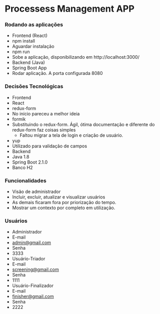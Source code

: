 # Processess Management APP

### Rodando as aplicações
- Frontend (React)
 - npm install
  - Aguardar instalação
 - npm run
  - Sobe a aplicação, disponibilizando em http://localhost:3000/
- Backend (Java)
 - Spring Boot App
  - Rodar aplicação. A porta configurada 8080

### Decisões Tecnológicas
- Frontend
 - React
 - redux-form
  - No início pareceu a melhor ideia
 - formik
  - Substituindo o redux-form. Ágil, ótima documentação e diferente do redux-form faz coisas simples
	- Faltou migrar a tela de login e criação de usuário.
 - yup
  - Utilizado para validação de campos
- Backend
 - Java 1.8
 - Spring Boot 2.1.0
 - Banco H2

### Funcionalidades
- Visão de administrador
 - Incluir, excluir, atualizar e visualizar usuários
- As demais ficaram fora por priorização do tempo.
- Mostrar um contexto por completo em utilização.

### Usuários
- Administrador
 - E-mail
  - admin@gmail.com
 - Senha
  - 3333
- Usuário-Triador
 - E-mail
  - screening@gmail.com
 - Senha
  - 1111
- Usuário-Finalizador
 - E-mail
  - finisher@gmail.com
 - Senha
  - 2222
